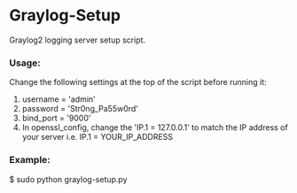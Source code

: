 # Graylog-Setup
Graylog2 logging server setup script.

### Usage:
Change the following settings at the top of the script before running it:
1. username = 'admin'
2. password = 'Str0ng_Pa55w0rd'
3. bind_port = '9000'
4. In openssl_config, change the 'IP.1 = 127.0.0.1' to match the IP address of your server i.e. IP.1 = YOUR_IP_ADDRESS

### Example:
$ sudo python graylog-setup.py

